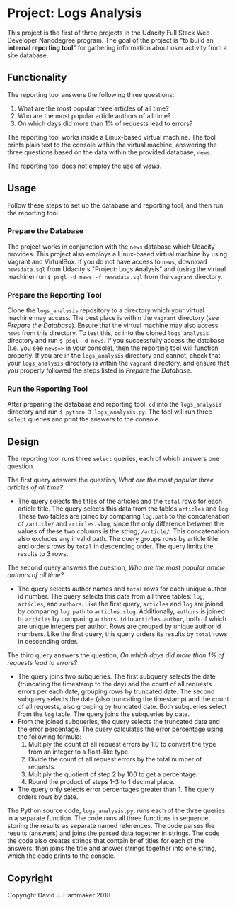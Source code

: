 # Project: Logs Analysis

This project is the first of three projects in the Udacity Full Stack Web Developer Nanodegree program. The goal of the project is "to build an **internal reporting tool**" for gathering information about user activity from a site database.

## Functionality

The reporting tool answers the following three questions:

1. What are the most popular three articles of all time?
2. Who are the most popular article authors of all time?
3. On which days did more than 1% of requests lead to errors?

The reporting tool works inside a Linux-based virtual machine. The tool prints plain text to the console within the virtual machine, answering the three questions based on the data within the provided database, `news`.

The reporting tool does not employ the use of _views_.

## Usage

Follow these steps to set up the database and reporting tool, and then run the reporting tool.

### Prepare the Database

The project works in conjunction with the `news` database which Udacity provides. This project also employs a Linux-based virtual machine by using Vagrant and VirtualBox. If you do not have access to `news`, download `newsdata.sql` from Udacity's "Project: Logs Analysis" and (using the virtual machine) run `$ psql -d news -f newsdata.sql` from the `vagrant` directory.

### Prepare the Reporting Tool

Clone the `logs_analysis` repository to a directory which your virtual machine may access. The best place is within the `vagrant` directory (see _Prepare the Database_). Ensure that the virtual machine may also access `news` from this directory. To test this, `cd` into the cloned `logs_analysis` directory and run `$ psql -d news`. If you successfully access the database (I.e. you see `news=>` in your console), then the reporting tool will function properly. If you are in the `logs_analysis` directory and cannot, check that your `logs_analysis` directory is within the `vagrant` directory, and ensure that you properly followed the steps listed in _Prepare the Database_.

### Run the Reporting Tool

After preparing the database and reporting tool, `cd` into the `logs_analysis` directory and run `$ python 3 logs_analysis.py`. The tool will run three `select` queries and print the answers to the console.

## Design

The reporting tool runs three `select` queries, each of which answers one question.

The first query answers the question, _What are the most popular three articles of all time?_
* The query selects the titles of the articles and the `total` rows for each article title. The query selects this data from the tables `articles` and `log`. These two tables are joined by comparing `log.path` to the concatenation of `/article/` and `articles.slug`, since the only difference between the values of these two columns is the string, `/article/`. This concatenation also excludes any invalid path. The query groups rows by article title and orders rows by `total` in descending order. The query limits the results to 3 rows.

The second query answers the question, _Who are the most popular article authors of all time?_
* The query selects author names and `total` rows for each unique author id number. The query selects this data from all three tables: `log`, `articles`, and `authors`. Like the first query, `articles` and `log` are joined by comparing `log.path` to `articles.slug`. Additionally, `authors` is joined to `articles` by comparing `authors.id` to `articles.author`, both of which are unique integers per author. Rows are grouped by unique author id numbers. Like the first query, this query orders its results by `total` rows in descending order.

The third query answers the question, _On which days did more than 1% of requests lead to errors?_
* The query joins two subqueries. The first subquery selects the date (truncating the timestamp to the day) and the count of all requests errors per each date, grouping rows by truncated date. The second subquery selects the date (also truncating the timestamp) and the count of all requests, also grouping by truncated date. Both subqueries select from the `log` table. The query joins the subqueries by date.
* From the joined subqueries, the query selects the truncated date and the error percentage. The query calculates the error percentage using the following formula:
    1. Multiply the count of all request errors by 1.0 to convert the type from an integer to a float-like type.
    2. Divide the count of all request errors by the total number of requests.
    3. Multiply the quotient of step 2 by 100 to get a percentage.
    4. Round the product of steps 1-3 to 1 decimal place.
* The query only selects error percentages greater than 1. The query orders rows by date.

The Python source code, `logs_analysis.py`, runs each of the three queries in a separate function. The code runs all three functions in sequence, storing the results as separate named references. The code parses the results (answers) and joins the parsed data together in strings. The code the code also creates strings that contain brief titles for each of the answers, then joins the title and answer strings together into one string, which the code prints to the console.

## Copyright

Copyright David J. Hammaker 2018
